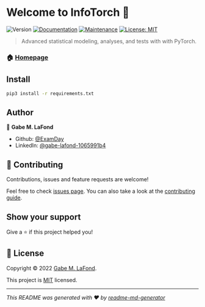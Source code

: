 # Welcome to InfoTorch 👋
![Version](https://img.shields.io/badge/version-0.1-blue.svg?cacheSeconds=2592000)
[![Documentation](https://img.shields.io/badge/documentation-yes-brightgreen.svg)](https://github.com/ExamDay/InfoTorch#readme)
[![Maintenance](https://img.shields.io/badge/Maintained%3F-yes-green.svg)](https://github.com/ExamDay/InfoTorch/graphs/commit-activity)
[![License: MIT](https://img.shields.io/github/license/ExamDay/InfoTorch)](https://github.com/ExamDay/InfoTorch/blob/master/LICENSE)

> Advanced statistical modeling, analyses, and tests with with PyTorch.

### 🏠 [Homepage](https://github.com/ExamDay/InfoTorch.git#readme)

## Install

```sh
pip3 install -r requirements.txt
```

## Author

👤 **Gabe M. LaFond**

* Github: [@ExamDay](https://github.com/ExamDay)
* LinkedIn: [@gabe-lafond-1065991b4](https://linkedin.com/in/gabe-lafond-1065991b4)

## 🤝 Contributing

Contributions, issues and feature requests are welcome!

Feel free to check [issues page](https://github.com/ExamDay/InfoTorch/issues). You can also take a look at the [contributing guide](https://github.com/ExamDay/InfoTorch/blob/master/CONTRIBUTING.md).

## Show your support

Give a ⭐️ if this project helped you!


## 📝 License

Copyright © 2022 [Gabe M. LaFond](https://github.com/ExamDay).

This project is [MIT](https://github.com/ExamDay/InfoTorch/blob/master/LICENSE) licensed.

***
_This README was generated with ❤️ by [readme-md-generator](https://github.com/kefranabg/readme-md-generator)_
